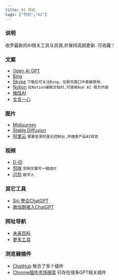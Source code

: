 ```yaml
---
title: AI 导航
tags: ["导航","AI"]
---
```


### 说明
收罗最新的AI相关工具与资源,并保持高频更新. 可收藏！

### 文案
- [Open AI GPT](https://openai.com/)
- [Bing](https://bing.com/)
- [Skype](https://shiguangpu.com/down/) ``下载后可关注Bing，在聊天窗口中直接使用.`` 
- [Notion](https://notion.so/) ``在Notion编辑文档时,可使用Ask AI 填充内容`` 
- [微信AI](https://welm.weixin.qq.com/docs/)
- [文言一心](https://live.baidu.com/m/media/pclive/pchome/live.html?room_id=8117393980&source=search)


### 图片

- [Midjourney](https://www.midjourney.com/)
- [Stable Diffusion](https://stablediffusionweb.com/)
- [阿里云](https://aliyun.com/) ``需要登录阿里云控制台,并搜索产品AI视觉``


### 视频

- [D-ID](https://d-id.com/)
- [剪映](https://www.capcut.cn/)  ``剪映文案可一键成片``
- [闪剪](http://www.sjzn.com/) ``数字人``

### 其它工具

- [Siri 整合ChatGPT](https://t.zsxq.com/0bu6Px1JK)
- [微信群接入ChatGPT](https://t.zsxq.com/0bfFAGvyV)


### 网址导航

- [未来百科](https://www.futurepedia.io/)
- [更多工具](https://t.zsxq.com/0brp93iVe)

### 浏览器插件

- [ChatHub](https://chrome.google.com/webstore/detail/chathub-all-in-one-chatbo/iaakpnchhognanibcahlpcplchdfmgma?hl=zh-CN) 聚合了多个插件
- [Chrome插件市场搜索](https://chrome.google.com/webstore/search/GPT) 已存在很多GPT相关插件